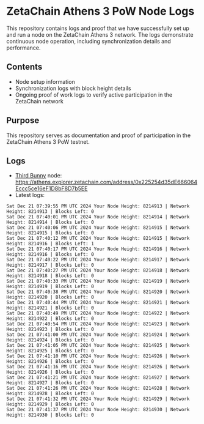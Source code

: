 # ZetaChain Athens 3 PoW Node Logs
This repository contains logs and proof that we have successfully set up and run a node on the ZetaChain Athens 3 network. The logs demonstrate continuous node operation, including synchronization details and performance.

## Contents
- Node setup information
- Synchronization logs with block height details
- Ongoing proof of work logs to verify active participation in the ZetaChain network

## Purpose
This repository serves as documentation and proof of participation in the ZetaChain Athens 3 PoW testnet.

## Logs

- [Third Bunny](https://thirdbunny.xyz/) node: https://athens.explorer.zetachain.com/address/0x225254d35dE666064Eccc5ce16eF1D8bF8D7b5EE
- Latest logs:
```
Sat Dec 21 07:39:55 PM UTC 2024 Your Node Height: 8214913 | Network Height: 8214913 | Blocks Left: 0
Sat Dec 21 07:40:01 PM UTC 2024 Your Node Height: 8214914 | Network Height: 8214914 | Blocks Left: 0
Sat Dec 21 07:40:06 PM UTC 2024 Your Node Height: 8214915 | Network Height: 8214915 | Blocks Left: 0
Sat Dec 21 07:40:12 PM UTC 2024 Your Node Height: 8214915 | Network Height: 8214916 | Blocks Left: 1
Sat Dec 21 07:40:17 PM UTC 2024 Your Node Height: 8214916 | Network Height: 8214916 | Blocks Left: 0
Sat Dec 21 07:40:22 PM UTC 2024 Your Node Height: 8214917 | Network Height: 8214917 | Blocks Left: 0
Sat Dec 21 07:40:27 PM UTC 2024 Your Node Height: 8214918 | Network Height: 8214918 | Blocks Left: 0
Sat Dec 21 07:40:33 PM UTC 2024 Your Node Height: 8214919 | Network Height: 8214919 | Blocks Left: 0
Sat Dec 21 07:40:38 PM UTC 2024 Your Node Height: 8214920 | Network Height: 8214920 | Blocks Left: 0
Sat Dec 21 07:40:44 PM UTC 2024 Your Node Height: 8214921 | Network Height: 8214921 | Blocks Left: 0
Sat Dec 21 07:40:49 PM UTC 2024 Your Node Height: 8214922 | Network Height: 8214922 | Blocks Left: 0
Sat Dec 21 07:40:54 PM UTC 2024 Your Node Height: 8214923 | Network Height: 8214923 | Blocks Left: 0
Sat Dec 21 07:41:00 PM UTC 2024 Your Node Height: 8214924 | Network Height: 8214924 | Blocks Left: 0
Sat Dec 21 07:41:05 PM UTC 2024 Your Node Height: 8214925 | Network Height: 8214925 | Blocks Left: 0
Sat Dec 21 07:41:10 PM UTC 2024 Your Node Height: 8214926 | Network Height: 8214926 | Blocks Left: 0
Sat Dec 21 07:41:16 PM UTC 2024 Your Node Height: 8214926 | Network Height: 8214926 | Blocks Left: 0
Sat Dec 21 07:41:21 PM UTC 2024 Your Node Height: 8214927 | Network Height: 8214927 | Blocks Left: 0
Sat Dec 21 07:41:26 PM UTC 2024 Your Node Height: 8214928 | Network Height: 8214928 | Blocks Left: 0
Sat Dec 21 07:41:32 PM UTC 2024 Your Node Height: 8214929 | Network Height: 8214929 | Blocks Left: 0
Sat Dec 21 07:41:37 PM UTC 2024 Your Node Height: 8214930 | Network Height: 8214930 | Blocks Left: 0
```
